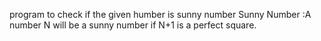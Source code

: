 program to check if the given humber is sunny number
Sunny Number :A number N will be a sunny number if N+1 is a perfect square.